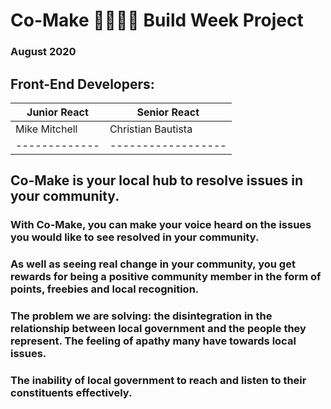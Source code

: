 # Co-Make 👨‍👩‍👧‍👦 Build Week Project

### August 2020

## Front-End Developers:

| Junior React  | Senior React       |
| ------------- | ------------------ |
| Mike Mitchell | Christian Bautista |
| ------------- | ------------------ |

## Co-Make is your local hub to resolve issues in your community.

### With Co-Make, you can make your voice heard on the issues you would like to see resolved in your community.

### As well as seeing real change in your community, you get rewards for being a positive community member in the form of points, freebies and local recognition.

### The problem we are solving: the disintegration in the relationship between local government and the people they represent. The feeling of apathy many have towards local issues.

### The inability of local government to reach and listen to their constituents effectively.
